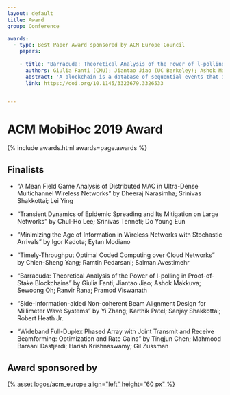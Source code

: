 ```yaml
---
layout: default
title: Award
group: Conference

awards:
  - type: Best Paper Award sponsored by ACM Europe Council
    papers:
    
    - title: "Barracuda: Theoretical Analysis of the Power of l-polling in Proof-of-Stake Blockchains"
      authors: Giulia Fanti (CMU); Jiantao Jiao (UC Berkeley); Ashok Makkuva, Sewoong Oh, Ranvir Rana, Pramod Viswanath (UIUC)
      abstract: 'A blockchain is a database of sequential events that is maintained by a distributed group of nodes. A key consensus problem in blockchains is that of determining the next block (data element) in the sequence. Many blockchains address this by electing a new node to propose each new block. The new block is (typically) appended to the tip of the proposer’s local blockchain, and subsequently broadcast to the rest of the network. Without network delay (or adversarial behavior), this procedure would give a perfect chain, since each proposer would have the same view of the blockchain. A major challenge in practice is forking. Due to network delays, a proposer may not yet have the most recent block, and may therefore create a side chain that branches from the middle of the main chain. Forking reduces throughput, since only one a single main chain can survive, and all other blocks are discarded. We propose a new P2P protocol for blockchains called Barracuda, in which each proposer, prior to proposing a block, polls l other nodes for their local blocktree information. Under a canonical stochastic network model, we prove that this lightweight primitive strongly ameliorates the informational imbalance: the resulting throughput is as if the entire network were a factor of l faster. We provide guidelines on how to implement Barracuda in practice, with a specific emphasis on proof-of-stake blockchains, guaranteeing robustness against several real-world factors.<br/>'
      link: https://doi.org/10.1145/3323679.3326533


---
```


# ACM MobiHoc 2019 Award


{% include awards.html awards=page.awards %}

## Finalists

- “A Mean Field Game Analysis of Distributed MAC in Ultra-Dense Multichannel Wireless Networks” by Dheeraj Narasimha; Srinivas Shakkottai; Lei Ying

- “Transient Dynamics of Epidemic Spreading and Its Mitigation on Large Networks” by Chul-Ho Lee; Srinivas Tenneti; Do Young Eun

- “Minimizing the Age of Information in Wireless Networks with Stochastic Arrivals” by Igor Kadota; Eytan Modiano

- “Timely-Throughput Optimal Coded Computing over Cloud Networks” by Chien-Sheng Yang; Ramtin Pedarsani; Salman Avestimehr

- “Barracuda: Theoretical Analysis of the Power of l-polling in Proof-of-Stake Blockchains” by Giulia Fanti; Jiantao Jiao; Ashok Makkuva; Sewoong Oh; Ranvir Rana; Pramod Viswanath

- “Side-information-aided Non-coherent Beam Alignment Design for Millimeter Wave Systems” by Yi Zhang; Karthik Patel; Sanjay Shakkottai; Robert Heath Jr.

- “Wideband Full-Duplex Phased Array with Joint Transmit and Receive Beamforming: Optimization and Rate Gains” by Tingjun Chen; Mahmood Baraani Dastjerdi; Harish Krishnaswamy; Gil Zussman

## Award sponsored by 

  <div class="sponsor">
      <a href="https://europe.acm.org">{% asset logos/acm_europe align="left" height="60 px" %}</a>
  </div>

